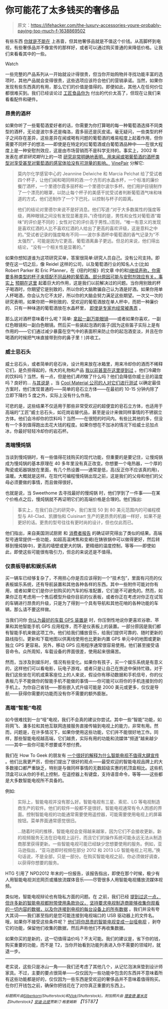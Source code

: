 # 你可能花了太多钱买的奢侈品

> 原文：<https://lifehacker.com/the-luxury-accessories-youre-probably-paying-too-much-f-1638869502>

有些东西 [你就是不能在](https://lifehacker.com/what-items-arent-worth-cheaping-out-on-1638105745) 上吝啬，但其他奢侈品就是不值这个价钱。从高脚杯到电视，有些奢侈品并不像宣传的那样好，或者可以通过购买普通的来降低价格。让我们来看看其中的一些。

Watch

一些完整的产品系列从一开始就设计得很贵，但当你开始购物并寻找功能丰富的选项时，其他产品就会变得很贵，这些选项应该符合他们的营销承诺。当然，如果你发现有些东西真的有用，那么它们的价值是值得的。即便如此，其他人在任何价位都很难买到。我们已经谈论过 [工匠食品你为](https://lifehacker.com/the-artisanal-products-youre-paying-too-much-for-1620919807) 付出的代价太高了，但现在让我们来看看配件和硬件。

### 昂贵的酒杯

如果你听了一些葡萄酒爱好者的话，你需要为你打算喝的每一种葡萄酒选择不同类型的酒杯，无论是波尔多还是梅洛，霞多丽还是灰皮诺。毫无疑问，一些类型的杯子之间存在差异，这些差异在闻或喝有问题的葡萄酒的难易程度上起着作用，但你需要不同杯子的想法——即使是在特定的红葡萄酒或白葡萄酒品种中——在很大程度上是一种安慰剂效应，这是由市场营销而不是科学支持的。事实上，2002 年 发表在*感官研究期刊*上的一项 [研究非常明确地表明，用来闻或喝葡萄酒的酒杯类型对享受甚至对葡萄酒的感官体验没有可测量的影响。](http://www.tastingscience.info/publications/Glass_shape.pdf) [VinePair](http://vinepair.com/) 分解它:

> 莫内尔化学感官中心的 Jeannine Delwiche 和 Marcia Pelchat 给了受试者四个杯子，让他们闻和喝同样的酒:一个方形的水晶水杯，一个标准的廉价餐厅酒杯，一个里德尔霞多丽杯和一个里德尔波尔多杯。他们用护目镜制作了一个漂亮的眼罩，以防止每个杯子的美感干扰受试者判断葡萄酒气味和味道的方式，他们还制作了一个下巴托，以控制与杯子的距离。
> 
> 他们的结论对里德尔来说不是好消息。他们写道:“对于大多数属性的强度等级，两种眼镜之间没有发现显著差异。”(奇怪的是，男性和女性对葡萄酒“霉味”的评价是不同的；女性对它的评价高于男性。)否则，“唯一有意义的发现是喜欢红酒的人比不喜欢红酒的人给出了更高的喜欢评级，这是意料之中的。”受试者记录的强度略有不同——波尔多酒杯中葡萄酒的香气记录为“不太强烈”，可能是因为它更高，葡萄酒离鼻子更远。但总的来说，他们得出结论，“没有一个相关性是显著的。”

如果你想知道谁为这项研究买单，答案很简单:研究人员自己。没有公司支持。即使在这一切之后，像 Reidel 这样的公司，以及葡萄酒行业的知名人士(比如 Robert Parker 和 Eric Pfanner，在《纽约时报》的文章 中的和[)继续声称，你需要多种类型的杯子来搭配不同品种的葡萄酒。部分原因可能与安慰剂效应有关，事实上](http://www.nytimes.com/2012/12/08/dining/08iht-wine08.html?pagewanted=1&_r=1&) [预期在这里](https://lifehacker.com/why-your-taste-in-wine-changes-based-on-expectations-or-1550669509) 起着巨大的作用，这是我们以前解决过的问题。当你用别致的杯子喝酒时，你期望它是别致的，所以你的大脑欺骗自己认为酒是好酒。如果你用单人杯喝酒，你会认为它不太好，所以你的大脑会努力满足这些期望。一次又一次的研究表明，如果你把一种别致的、受欢迎的葡萄酒放在单人杯中，而把一种廉价的、只有一种味道的葡萄酒放在水晶杯里， [即使是专家也经常被愚弄](http://lifehacker.com/why-we-cant-tell-good-wine-from-bad-5990737) 。

那么这对酒杯意味着什么呢？简单: [拿起一副万能眼镜](http://vinepair.com/wine-101/wine-glass-guide/)——或者如果你喜欢，一副红色眼镜和一副白色眼镜。然后买一些装起泡酒的笛子(因为这些笛子实际上是有作用的——它们通过减少暴露在空气中的表面积来防止你的起泡酒变淡，并且在你喝酒的时候把气味直接带到你的鼻子里！)并收工。

### 威士忌石头

威士忌石头，或者简单的皂石块，设计用来放在冰箱里，用来冷却你的酒而不稀释它们，是负担得起的，伟大的礼物和产品 [我以前甚至在这里提到过](http://lifehacker.com/whiskey-stones-chill-fine-beverages-without-diluting-th-5827590) 。他们冷藏你的饮料吗？当然，有一点，但是他们*真的*做了什么吗？他们会降低你威士忌的温度吗？良好的... [与其说是](https://gizmodo.com/the-best-whiskey-stone-according-to-science-1541614813) 。当 [Cool Material 公司的人对它们进行测试](http://coolmaterial.com/feature/we-tested-a-bunch-of-whiskey-stones-to-see-which-were-the-best/) 以确定最佳方案时，他们发现普通的——简单的皂石立方体——在最初的 10-15 分钟内除了立即下降约 5 度之外，实际上没有什么作用。

可悲的是，这些结果不仅适用于那些非常受欢迎的超便宜的皂石立方体，也适用于高端的“工匠”威士忌石头，如花岗岩替代品，甚至是设计来做同样事情的不锈钢立方体。他们会冷却你的饮料吗？当然——在很短的时间内。有些比其他的多，但没有一个多到值得跑出去花大钱的程度。如果你想在不加冰的情况下给威士忌加点冰，你最好轻轻冷却你的岩石杯。

### 高端慢炖锅

当谈到慢炖锅时，有一些值得花钱购买的现代功能，但重要的是要记住，让慢炖锅成为慢炖锅的基本原理在 40 多年里没有真正改变。你想要一个电热器，一个厚的陶瓷或炻器锅放在里面，有几个热设置——通常是低，高(反正你不应该真的用)，温暖。大概就是这样。在现代可编程慢炖锅出现之前，这是我们的父母和他们的父母必须要做的事情，而且做得很好。

也就是说，当 Sweethome 去寻找最好的慢炖锅 时，他们学到了一件事——在某个价格点之后，慢炖锅就不再证明它们的高端价格是合理的。他们指出:

> 事实上，在我们自己的研究中，我们发现 50 到 80 美元范围内的可编程模型与 All-Clad、凯膳怡和 Cuisinart 生产的更昂贵的机器一样好，如果不是更好的话。更贵的型号往往有更时尚的设计，但也仅此而已。

他们指出，来自美国测试厨房 和 [消费者报告](http://www.consumerreports.org) 的确证研究得出了类似的结果。高端型号通常提供一些功能，如超高温烤焦和变褐(在铸铁锅中可以做得更好，然后转移到慢炖锅中)，更高的墙壁或更大的锅，更精细的温度控制，等等——即使如此，即使这些可能很有吸引力，但总的来说还是不值得。

### 仪表板导航和娱乐系统

买一辆车已经够复杂了，不用担心你是否应该得到一个“技术包”，里面有闪亮的仪表板娱乐系统，还有导航装置和其他各种各样的东西。其中一些附件可能对你有用，或者如果它们是你计划购买的汽车的标准配置，它们是不可避免的。然而，如果你正在考虑用一个售后模型升级你目前的仪表板，或者你正在考虑对你正在试驾的车辆进行昂贵的升级，只是为了得到一个具有导航和其他花哨的各种功能的车辆，那么请不要这样做。

当我们问你 [你认为最好的车载 GPS 装置是](https://lifehacker.com/five-best-car-gps-units-927206201) 时，你压倒性地说你更喜欢谷歌、苹果和其他智能手机 GPS 应用程序，而不是仪表板上的装置。一部分原因是我们都有智能手机来做这项工作。他们给我们播放音乐，给我们提供可靠的、随时更新的路线指引。更新和下载地图以供离线使用也比更新内置 GPS 单元中的地图或更新独立 GPS 更容易。另外，移动 GPS 应用程序通常很容易使用。他们甚至接受语音命令。众所周知，车载设备的界面很差，使用起来很痛苦。

然而，当涉及到娱乐时，情况有些变化。如果你有孩子，买一个娱乐系统是有意义的，这样他们可以看电影，玩电子游戏，或者只是让自己在旅途中保持忙碌。对于我们这些坐在司机或乘客座位上的人来说，假设你有移动数据和手机信号，你的仪表板几乎不能做你的智能手机不能做的事情——你可能可以将你的手机连接到你的手机上。为你自己省钱——那些嵌入式升级可能是 2000 美元或更多，仅仅是导航——获得你需要的功能而没有你不需要的额外膨胀。

### 高端“智能”电视

如今很难找到一台“哑”电视，我们不会真的建议你尝试。其中一些“智能”功能，如将网飞、潘多拉和其他互联网连接服务直接传输到电视上的能力，非常有用。然而，问题是，在许多情况下，如果你使用这些功能，它们并不能很好地工作。同样，那些智能电视越高端，它们越贵，实际有用的功能和流媒体“频道”越来越少——其中一些你可能不想要或不想付费。

我们在 How To Geek 的朋友有 [一个很好的解释为什么智能电视不值得大肆宣传](http://www.howtogeek.com/176392/smart-tvs-are-stupid-why-you-dont-really-want-a-smart-tv/) 。他们比我更严厉，但他们提出了很好的观点——最受欢迎的智能电视品牌上的大多数接口都严重缺乏，特别是与做同样事情的无数超级实惠的机顶盒相比。这些机顶盒可以从你的手机上控制，在遥控器上有键盘，支持语音命令，等等——这些都是大多数智能电视所不具备的。

例如:

> 实际上，智能电视并没有那么好。智能电视有三星、索尼、LG 等电视制造商生产的软件。他们的软件一般都不是很好。智能电视通常有令人困惑的界面。控制智能电视的功能通常需要使用遥控器，可能需要使用电视上的屏幕按钮。菜单界面通常感觉很旧。
> 
> ...随着时间的推移，智能电视会变得越来越笨，因为它们不会接收更新。新的视频服务无法在旧电视上运行，而且它们的操作系统可能永远无法从制造商那里获得更新。一些智能电视可能已经缺少您想要使用的服务。例如，亚马逊指出，“亚马逊即时视频在部分 2012 和 2013 LG 智能电视上可用。”换句话说，不是全部，只是一部分。在购买智能电视之前，你必须做好调查，以获得你想要的服务。

HTG 引用了 NPD2012 年末的一份报告，该报告指出，即使在那个时候，极少有人用智能电视浏览网页或播放流媒体音乐——尽管很多人用智能电视播放流媒体视频。

类似地，智能电视辩论也有隐私方面的问题。在 之前，我们已经 [提到过这一点，但许多新的智能电视都附带使用条款协议，](http://lifehacker.com/we-need-to-re-think-how-we-fight-for-privacy-1582572323) [坚持要求电视制造商能够收集你观看的一切内容的数据，以及你连接到电视的每台设备上的所有数据](http://entertainment.slashdot.org/story/14/05/21/1456206/declining-lgs-new-ad-friendly-privacy-policy-removes-features-from-smart-tvs) 。我们并没有夸大其词——我们甚至指的是您可能连接到电视端口的 USB 驱动器上的文件名。哦，如果你不接受这些条件呢？ [他们将你昂贵的智能电视变成一台哑电视](http://consumerist.com/2014/05/20/decline-new-privacy-policy-lg-will-dumb-down-your-smart-tv/) ，剥夺它的功能，保留他们收集的数据，然后声称他们不再收集数据。

如果你买的是新的，这一切值得溢价吗？不太可能。我们的建议是，省下你的钱，购买重要的功能，而不是 T2，当你开始看到功能列表进入你不需要的领域时，就退一步。

* * *

老实说，这些只是冰山一角——我们还考虑了其他几个，从记忆泡沫床垫到设计师家具。不过，主要的要点很简单——仅仅因为一些功能中包含的东西并不意味着所有这些功能都是好的，仅仅因为一些东西是受欢迎的奢侈品并不意味着值得购买。在你打开钱包之前，确保你把钱花在了对你真正重要的东西上。

<small>*标题照片由*</small>[<small>*Silberkorn*</small>](http://www.shutterstock.com/pic.mhtml?id=146484704&src=id)<small>*(Shutterstock)和*</small>[<small>*Vlok*</small>](http://www.shutterstock.com/pic.mhtml?id=178032959&src=id)<small>*(Shutterstock)。附加照片由*</small> [<small>*理查德·塞米克*</small>](http://www.shutterstock.com/pic.mhtml?id=129795455&src=id)<small>*【Shutterstock】*</small>[<small>*安迪·比提*</small>](https://www.flickr.com/photos/andybeatty/4719485166)<small></small>*<small>*贾斯汀·格里姆斯*</small> 【T5T87】*